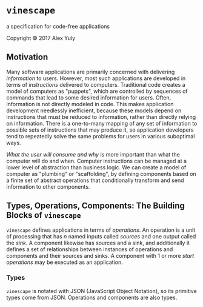 # `vinescape`
a specification for code-free applications

Copyright &copy; 2017 Alex Yuly

## Motivation

Many software applications are primarily concerned with delivering *information* to users. However, most such applications are developed in terms of *instructions* delivered to computers. Traditional code creates a model of computers as "puppets", which are controlled by sequences of commands that lead to some desired information for users. Often, information is not directly modeled in code. This makes application development needlessly inefficient, because these models depend on instructions that must be reduced to information, rather than directly relying on information. There is a one-to-many mapping of any set of information to possible sets of instructions that may produce it, so application developers tend to repeatedly solve the same problems for users in various suboptimal ways.

*What the user will consume and why* is more important than what the computer will do and when. Computer instructions can be managed at a lower level of abstraction than business logic. We can create a model of computer as "plumbing" or "scaffolding", by defining components based on a finite set of abstract operations that conditionally transform and send information to other components.

## Types, Operations, Components: The Building Blocks of `vinescape`

`vinescape` defines applications in terms of *operations*. An operation is a unit of processing that has *n* named inputs called *sources* and one output called the *sink*. A component likewise has sources and a sink, and additionally it defines a set of relationships between instances of operations and components and their sources and sinks. A component with 1 or more *start operations* may be executed as an application.

### Types

`vinescape` is notated with JSON (JavaScript Object Notation), so its primitive types come from JSON. Operations and components are also types.
